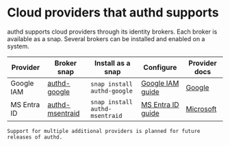 # Cloud providers that authd supports

authd supports cloud providers through its identity brokers.
Each broker is available as a snap.
Several brokers can be installed and enabled on a system.

| Provider       | Broker snap                                             | Install as a snap             | Configure                                                           | Provider docs                                                            |
| ---            | ---                                                     | ---                           | ---                                                                 | ---                                                                      |
| Google IAM     | [authd-google](https://snapcraft.io/authd-google)       | `snap install authd-google`   | <a href="../../howto/configure-authd/?broker=google">Google IAM guide</a>   | [Google](https://cloud.google.com/iam/docs/overview)  |
| MS Entra ID    | [authd-msentraid](https://snapcraft.io/authd-msentraid) | `snap install authd-msentraid`| <a href="../../howto/configure-authd/?broker=msentraid">MS Entra ID guide</a>  | [Microsoft](https://learn.microsoft.com/en-us/entra/fundamentals/whatis)                     |

```{note}
Support for multiple additional providers is planned for future releases of authd.
```
